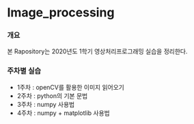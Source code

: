 # Image_processing

### 개요

본 Rapository는 2020년도 1학기 영상처리프로그래밍 실습을 정리한다.

### 주차별 실습

- 1주차 : openCV를 활용한 이미지 읽어오기
- 2주차 : python의 기본 문법
- 3주차 : numpy 사용법
- 4주차 : numpy + matplotlib 사용법